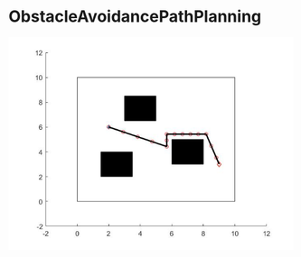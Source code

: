 # ObstacleAvoidancePathPlanning

![Alt text](https://github.com/Viralpanchal7899/ObstacleAvoidancePathPlanning/blob/main/test1.jpg)

